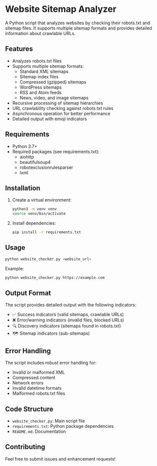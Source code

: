 # Website Sitemap Analyzer

A Python script that analyzes websites by checking their robots.txt and sitemap files. It supports multiple sitemap formats and provides detailed information about crawlable URLs.

## Features

- Analyzes robots.txt files
- Supports multiple sitemap formats:
  - Standard XML sitemaps
  - Sitemap index files
  - Compressed (gzipped) sitemaps
  - WordPress sitemaps
  - RSS and Atom feeds
  - News, video, and image sitemaps
- Recursive processing of sitemap hierarchies
- URL crawlability checking against robots.txt rules
- Asynchronous operation for better performance
- Detailed output with emoji indicators

## Requirements

- Python 3.7+
- Required packages (see requirements.txt):
  - aiohttp
  - beautifulsoup4
  - robotexclusionrulesparser
  - lxml

## Installation

1. Create a virtual environment:
   ```bash
   python3 -m venv venv
   source venv/bin/activate
   ```

2. Install dependencies:
   ```bash
   pip install -r requirements.txt
   ```

## Usage

```bash
python website_checker.py <website_url>
```

Example:
```bash
python website_checker.py https://example.com
```

## Output Format

The script provides detailed output with the following indicators:

- ✅ Success indicators (valid sitemaps, crawlable URLs)
- ❌ Error/warning indicators (invalid files, blocked URLs)
- 🔍 Discovery indicators (sitemaps found in robots.txt)
- 🗺️ Sitemap indicators (sub-sitemaps)

## Error Handling

The script includes robust error handling for:
- Invalid or malformed XML
- Compressed content
- Network errors
- Invalid datetime formats
- Malformed robots.txt files

## Code Structure

- `website_checker.py`: Main script file
- `requirements.txt`: Python package dependencies
- `README.md`: Documentation

## Contributing

Feel free to submit issues and enhancement requests!
